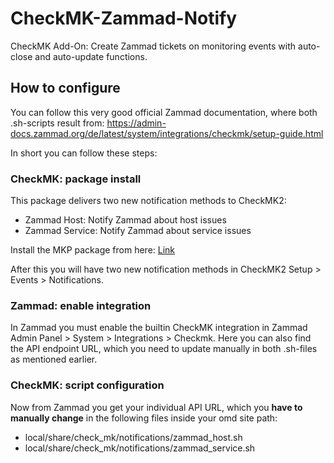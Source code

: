 # CheckMK-Zammad-Notify
CheckMK Add-On: Create Zammad tickets on monitoring events with auto-close and auto-update functions.

## How to configure

You can follow this very good official Zammad documentation, where both .sh-scripts result from: https://admin-docs.zammad.org/de/latest/system/integrations/checkmk/setup-guide.html

In short you can follow these steps:

### CheckMK: package install
This package delivers two new notification methods to CheckMK2:
- Zammad Host: Notify Zammad about host issues
- Zammad Service: Notify Zammad about service issues

Install the MKP package from here: [Link](https://exchange.checkmk.com/u/itweserems)

After this you will have two new notification methods in CheckMK2 Setup > Events > Notifications.

### Zammad: enable integration
In Zammad you must enable the builtin CheckMK integration in Zammad Admin Panel > System > Integrations > Checkmk. Here you can also find the API endpoint URL, which you need to update manually in both .sh-files as mentioned earlier.

### CheckMK: script configuration
Now from Zammad you get your individual API URL, which you **have to manually change** in the following files inside your omd site path:
- local/share/check_mk/notifications/zammad_host.sh
- local/share/check_mk/notifications/zammad_service.sh